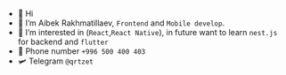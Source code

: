 - 👋 Hi
- 💬 I’m Aibek Rakhmatillaev, `Frontend` and `Mobile develop`.
- 👀 I’m interested in (`React`,`React Native`), in future want to learn `nest.js` for backend and `flutter`
- 🚀 Phone number `+996 500 400 403`
- 🛩️ Telegram `@qrtzet`
